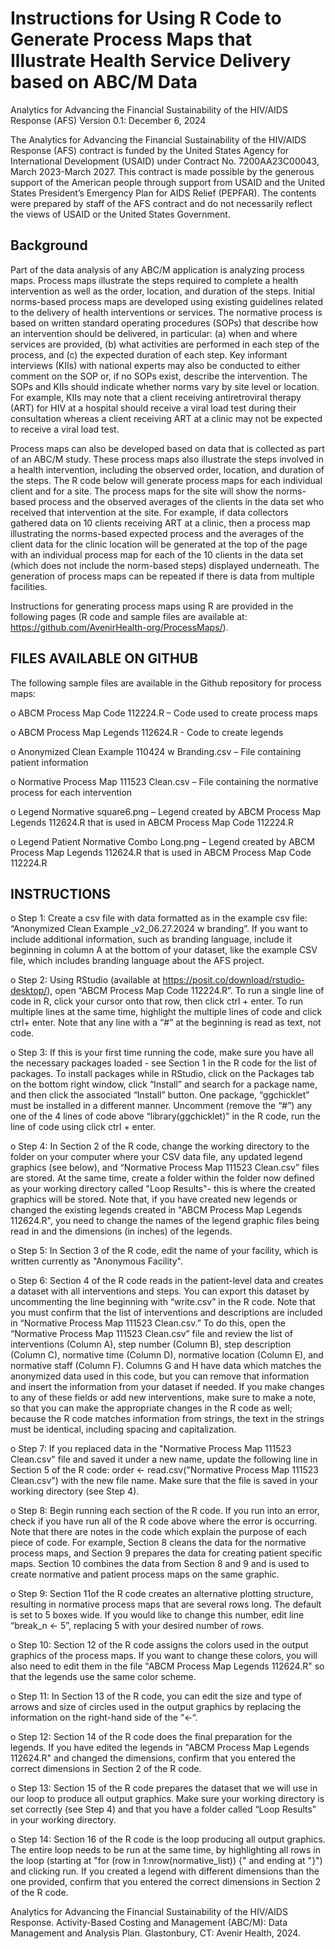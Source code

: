 # Instructions for Using R Code to Generate Process Maps that Illustrate Health Service Delivery based on ABC/M Data 


Analytics for Advancing the Financial Sustainability of the HIV/AIDS Response (AFS)
Version 0.1: December 6, 2024

The Analytics for Advancing the Financial Sustainability of the HIV/AIDS Response (AFS) contract is funded by the United States Agency for International Development (USAID) under Contract No. 7200AA23C00043, March 2023-March 2027. This contract is made possible by the generous support of the American people through support from USAID and the United States President’s Emergency Plan for AIDS Relief (PEPFAR). The contents were prepared by staff of the AFS contract and do not necessarily reflect the views of USAID or the United States Government.

## Background
Part of the data analysis of any ABC/M application is analyzing process maps. Process maps illustrate the steps required to complete a health intervention as well as the order, location, and duration of the steps. 
Initial norms-based process maps are developed using existing guidelines related to the delivery of health interventions or services. The normative process is based on written standard operating procedures (SOPs) that describe how an intervention should be delivered, in particular: (a) when and where services are provided, (b) what activities are performed in each step of the process, and (c) the expected duration of each step. Key informant interviews (KIIs) with national experts may also be conducted to either comment on the SOP or, if no SOPs exist, describe the intervention. The SOPs and KIIs should indicate whether norms vary by site level or location. For example, KIIs may note that a client receiving antiretroviral therapy (ART) for HIV at a hospital should receive a viral load test during their consultation whereas a client receiving ART at a clinic may not be expected to receive a viral load test. 

Process maps can also be developed based on data that is collected as part of an ABC/M study. These process maps also illustrate the steps involved in a health intervention, including the observed order, location, and duration of the steps. The R code below will generate process maps for each individual client and for a site. The process maps for the site will show the norms-based process and the observed averages of the clients in the data set who received that intervention at the site. For example, if data collectors gathered data on 10 clients receiving ART at a clinic, then a process map illustrating the norms-based expected process and the averages of the client data for the clinic location will be generated at the top of the page with an individual process map for each of the 10 clients in the data set (which does not include the norm-based steps) displayed underneath. The generation of process maps can be repeated if there is data from multiple facilities.  

Instructions for generating process maps using R are provided in the following pages (R code and sample files are available at: https://github.com/AvenirHealth-org/ProcessMaps/).

## FILES AVAILABLE ON GITHUB
The following sample files are available in the Github repository for process maps: 

o	ABCM Process Map Code 112224.R – Code used to create process maps

o	ABCM Process Map Legends 112624.R - Code to create legends

o	Anonymized Clean Example 110424 w Branding.csv – File containing patient information

o	Normative Process Map 111523 Clean.csv – File containing the normative process for each intervention

o	Legend Normative square6.png – Legend created by ABCM Process Map Legends 112624.R that is used in ABCM Process Map Code 112224.R

o	Legend Patient Normative Combo Long.png – Legend created by ABCM Process Map Legends 112624.R that is used in ABCM Process Map Code 112224.R

## INSTRUCTIONS
o	Step 1: Create a csv file with data formatted as in the example csv file: “Anonymized Clean Example _v2_06.27.2024 w branding”. If you want to include additional information, such as branding language, include it beginning in column A at the bottom of your dataset, like the example CSV file, which includes branding language about the AFS project. 

o	Step 2: Using RStudio (available at https://posit.co/download/rstudio-desktop/), open “ABCM Process Map Code 112224.R”. To run a single line of code in R, click your cursor onto that row, then click ctrl + enter. To run multiple lines at the same time, highlight the multiple lines of code and click ctrl+ enter. Note that any line with a “#” at the beginning is read as text, not code. 

o	Step 3: If this is your first time running the code, make sure you have all the necessary packages loaded - see Section 1 in the R code for the list of packages. To install packages while in RStudio, click on the Packages tab on the bottom right window, click “Install” and search for a package name, and then click the associated “Install” button. One package, “ggchicklet” must be installed in a different manner. Uncomment (remove the “#”) any one of the 4 lines of code above “library(ggchicklet)” in the R code, run the line of code using click ctrl + enter. 

o	Step 4: In Section 2 of the R code, change the working directory to the folder on your computer where your CSV data file, any updated legend graphics (see below), and “Normative Process Map 111523 Clean.csv” files are stored. At the same time, create a folder within the folder now defined as your working directory called "Loop Results"- this is where the created graphics will be stored. Note that, if you have created new legends or changed the existing legends created in "ABCM Process Map Legends 112624.R", you need to change the names of the legend graphic files being read in and the dimensions (in inches) of the legends. 

o	Step 5: In Section 3 of the R code, edit the name of your facility, which is written currently as "Anonymous Facility".  

o	Step 6: Section 4 of the R code reads in the patient-level data and creates a dataset with all interventions and steps. You can export this dataset by uncommenting the line beginning with “write.csv” in the R code. Note that you must confirm that the list of interventions and descriptions are included in “Normative Process Map 111523 Clean.csv.” To do this, open the “Normative Process Map 111523 Clean.csv” file and review the list of interventions (Column A), step number (Column B), step description (Column C), normative time (Column D), normative location (Column E), and normative staff (Column F). Columns G and H have data which matches the anonymized data used in this code, but you can remove that information and insert the information from your dataset if needed.  If you make changes to any of these fields or add new interventions, make sure to make a note, so that you can make the appropriate changes in the R code as well; because the R code matches information from strings, the text in the strings must be identical, including spacing and capitalization. 

o	Step 7: If you replaced data in the "Normative Process Map 111523 Clean.csv" file and saved it under a new name, update the following line in Section 5 of the R code:
order <- read.csv("Normative Process Map 111523 Clean.csv")
with the new file name. Make sure that the file is saved in your working directory (see Step 4).

o	Step 8: Begin running each section of the R code. If you run into an error, check if you have run all of the R code above where the error is occurring. Note that there are notes in the code which explain the purpose of each piece of code. For example, Section 8 cleans the data for the normative process maps, and Section 9 prepares the data for creating patient specific maps. Section 10 combines the data from Section 8 and 9 and is used to create normative and patient process maps on the same graphic.

o	Step 9: Section 11of the R code creates an alternative plotting structure, resulting in normative process maps that are several rows long. The default is set to 5 boxes wide. If you would like to change this number, edit line “break_n <- 5”, replacing 5 with your desired number of rows. 

o	Step 10: Section 12 of the R code assigns the colors used in the output graphics of the process maps. If you want to change these colors, you will also need to edit them in the file "ABCM Process Map Legends 112624.R" so that the legends use the same color scheme. 

o	Step 11: In Section 13 of the R code, you can edit the size and type of arrows and size of circles used in the output graphics by replacing the information on the right-hand side of the “<-“.

o	Step 12: Section 14 of the R code does the final preparation for the legends. If you have edited the legends in "ABCM Process Map Legends 112624.R" and changed the dimensions, confirm that you entered the correct dimensions in Section 2 of the R code. 

o	Step 13: Section 15 of the R code prepares the dataset that we will use in our loop to produce all output graphics. Make sure your working directory is set correctly (see Step 4) and that you have a folder called “Loop Results” in your working directory.

o	Step 14: Section 16 of the R code is the loop producing all output graphics. The entire loop needs to be run at the same time, by highlighting all rows in the loop (starting at "for (row in 1:nrow(normative_list)) {" and ending at "}") and clicking run. If you created a legend with different dimensions than the one provided, confirm that you entered the correct dimensions in Section 2 of the R code. 

Analytics for Advancing the Financial Sustainability of the HIV/AIDS Response. Activity-Based Costing and Management (ABC/M): Data Management and Analysis Plan. Glastonbury, CT: Avenir Health, 2024.